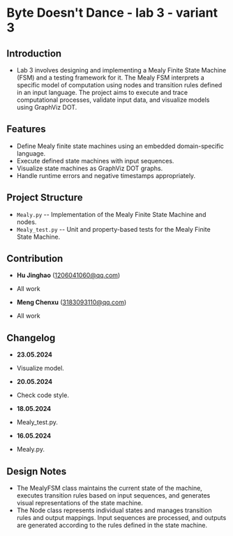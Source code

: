 # Byte Doesn't Dance - lab 3 - variant 3

## Introduction

- Lab 3 involves designing and implementing a Mealy Finite State Machine (FSM)
  and a testing framework for it. The Mealy FSM interprets a specific model of
  computation using nodes and transition rules defined in an input language.
  The project aims to execute and trace computational processes, validate
  input data, and visualize models using GraphViz DOT.

## Features

- Define Mealy finite state machines using an embedded domain-specific language.
- Execute defined state machines with input sequences.
- Visualize state machines as GraphViz DOT graphs.
- Handle runtime errors and negative timestamps appropriately.

## Project Structure

- `Mealy.py` -- Implementation of the Mealy Finite State Machine and nodes.
- `Mealy_test.py` -- Unit and property-based tests for the Mealy Finite State Machine.

## Contribution

- **Hu Jinghao** (1206041060@qq.com)
- All work
  
- **Meng Chenxu** (3183093110@qq.com)
- All work

## Changelog

- **23.05.2024**
- Visualize model.

- **20.05.2024**
- Check code style.
  
- **18.05.2024**
- Mealy_test.py.

- **16.05.2024**
- Mealy.py.

## Design Notes

- The MealyFSM class maintains the current state of the machine, executes
  transition rules based on input sequences, and generates visual
  representations of the state machine. 
- The Node class represents individual states and manages transition rules
  and output mappings. Input sequences are processed, and outputs are
  generated according to the rules defined in the state machine.
